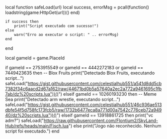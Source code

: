 local function safeLoad(url)
    local success, errorMsg = pcall(function()
        loadstring(game:HttpGet(url))()
    end)

    if success then
        print("Script executado com sucesso!")
    else
        warn("Erro ao executar o script: " .. errorMsg)
    end
end

local gameId = game.PlaceId

if gameId == 2753915549 or gameId == 4442272183 or gameId == 7449423635 then
    -- Blox Fruits
    print("Detectado Blox Fruits, executando script...")
    safeLoad("https://gist.githubusercontent.com/celestialhub551/a541d8dd5cb7382f34c6aacd2d67a162/raw/44671bd0b5a57640a2ec2a772a9461695c1fb7ab/dz%20scripts.lua"))()")
elseif gameId == 10260193230 then
    -- Meme Sea
    print("Detectado arm wrestle, executando script...")
    safeLoad("https://gist.githubusercontent.com/celestialhub551/46c936ae513dbfe54f5d758fc173fcb5/raw/1732b6477eca8a771d00a7542c776ceb72a94940/dz%20scripts.lua"))()")
elseif gameId == 13918861725 then
     print("vc adm?")
     safeLoad("https://raw.githubusercontent.com/Flontium2/SkyLand-Hub/refs/heads/main/Fisch.lua")
else
    print("Jogo não reconhecido. Nenhum script foi executado.")
end
